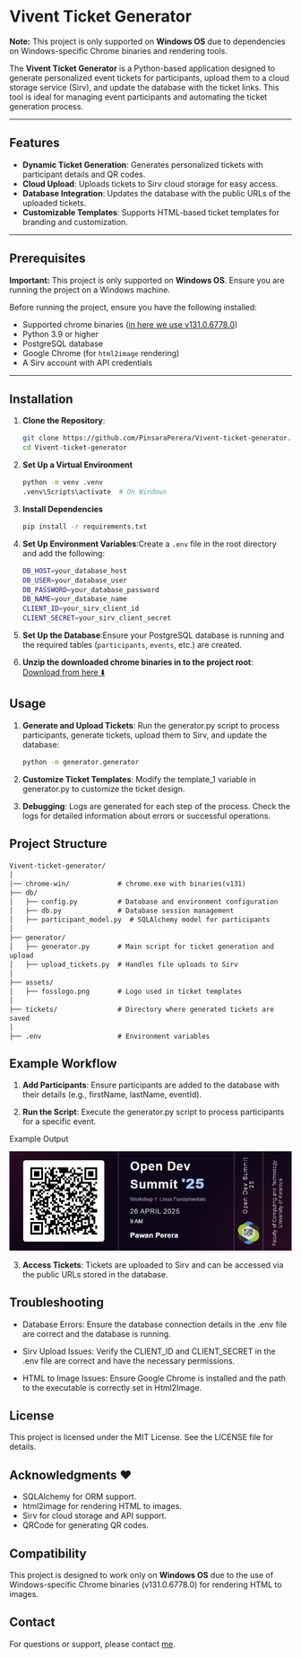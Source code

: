 # Vivent Ticket Generator

**Note:** This project is only supported on **Windows OS** due to dependencies on Windows-specific Chrome binaries and rendering tools.

The **Vivent Ticket Generator** is a Python-based application designed to generate personalized event tickets for participants, upload them to a cloud storage service (Sirv), and update the database with the ticket links. This tool is ideal for managing event participants and automating the ticket generation process.

---

## Features

- **Dynamic Ticket Generation**: Generates personalized tickets with participant details and QR codes.
- **Cloud Upload**: Uploads tickets to Sirv cloud storage for easy access.
- **Database Integration**: Updates the database with the public URLs of the uploaded tickets.
- **Customizable Templates**: Supports HTML-based ticket templates for branding and customization.

---

## Prerequisites

**Important:** This project is only supported on **Windows OS**. Ensure you are running the project on a Windows machine.

Before running the project, ensure you have the following installed:

- Supported chrome binaries ([in here we use v131.0.6778.0](https://drive.google.com/drive/folders/1NkBMQMXUH4MYmXoTGKL73heSGs9G37qo?usp=sharing))
- Python 3.9 or higher
- PostgreSQL database
- Google Chrome (for `html2image` rendering)
- A Sirv account with API credentials

---

## Installation

1. **Clone the Repository**:
   ```bash
   git clone https://github.com/PinsaraPerera/Vivent-ticket-generator.git
   cd Vivent-ticket-generator
   ```

2. **Set Up a Virtual Environment**
    ```bash
    python -m venv .venv
    .venv\Scripts\activate  # On Windows
    ```

3. **Install Dependencies**
    ```bash
    pip install -r requirements.txt
    ```

4. **Set Up Environment Variables**:Create a `.env` file in the root directory and add the following:
    ```bash
    DB_HOST=your_database_host
    DB_USER=your_database_user
    DB_PASSWORD=your_database_password
    DB_NAME=your_database_name
    CLIENT_ID=your_sirv_client_id
    CLIENT_SECRET=your_sirv_client_secret
    ```

5. **Set Up the Database**:Ensure your PostgreSQL database is running and the required tables (`participants`, `events`, etc.) are created.

6. **Unzip the downloaded chrome binaries in to the project root**: [Download from here ⬇️](https://drive.google.com/drive/folders/1NkBMQMXUH4MYmXoTGKL73heSGs9G37qo?usp=sharing)

## Usage

1. **Generate and Upload Tickets**: Run the generator.py script to process participants, generate tickets, upload them to Sirv, and update the database:
    ```bash
    python -m generator.generator
    ```

2. **Customize Ticket Templates**: Modify the template_1 variable in generator.py to customize the ticket design.

3. **Debugging**: Logs are generated for each step of the process. Check the logs for detailed information about errors or successful operations.

## Project Structure

    Vivent-ticket-generator/
    │
    |── chrome-win/            # chrome.exe with binaries(v131)
    ├── db/
    │   ├── config.py          # Database and environment configuration
    │   ├── db.py              # Database session management
    │   ├── participant_model.py  # SQLAlchemy model for participants
    │
    ├── generator/
    │   ├── generator.py       # Main script for ticket generation and upload
    │   ├── upload_tickets.py  # Handles file uploads to Sirv
    │
    ├── assets/
    │   ├── fosslogo.png       # Logo used in ticket templates
    │
    ├── tickets/               # Directory where generated tickets are saved
    │
    ├── .env                   # Environment variables 


## Example Workflow

1. **Add Participants**: Ensure participants are added to the database with their details (e.g., firstName, lastName, eventId).

2. **Run the Script**: Execute the generator.py script to process participants for a specific event.

Example Output

![Sample Ticket](./tickets/b16bf10d-c1d7-4267-b33a-2b6c8de3704f.png)

3. **Access Tickets**: Tickets are uploaded to Sirv and can be accessed via the public URLs stored in the database.

## Troubleshooting

- Database Errors: Ensure the database connection details in the .env file are correct and the database is running.

- Sirv Upload Issues: Verify the CLIENT_ID and CLIENT_SECRET in the .env file are correct and have the necessary permissions.

- HTML to Image Issues: Ensure Google Chrome is installed and the path to the executable is correctly set in Html2Image.

## License

This project is licensed under the MIT License. See the LICENSE file for details.

## Acknowledgments ❤️

- SQLAlchemy for ORM support.
- html2image for rendering HTML to images.
- Sirv for cloud storage and API support.
- QRCode for generating QR codes.

## Compatibility

This project is designed to work only on **Windows OS** due to the use of Windows-specific Chrome binaries (v131.0.6778.0) for rendering HTML to images.

## Contact

For questions or support, please contact [me](https://pawanperera.com/).

